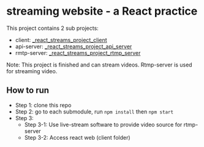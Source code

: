 # streaming website - a React practice

This project contains 2 sub projects:
* client: [_react_streams_project_client](https://github.com/vcttai-react-learning/_react_streams_project_client)
* api-server: [_react_streams_project_api_server](https://github.com/vcttai-react-learning/_react_streams_project_api_server)
* rmtp-server: [_react_streams_project_rtmp_server](https://github.com/vcttai-react-learning/_react_streams_project_rtmp_server)

Note: This project is finished and can stream videos. Rtmp-server is used for streaming video.

## How to run

* Step 1: clone this repo
* Step 2: go to each submodule, run `npm install` then `npm start`
* Step 3: 
  * Step 3-1: Use live-stream software to provide video source for rtmp-server
  * Step 3-2: Access react web (client folder)